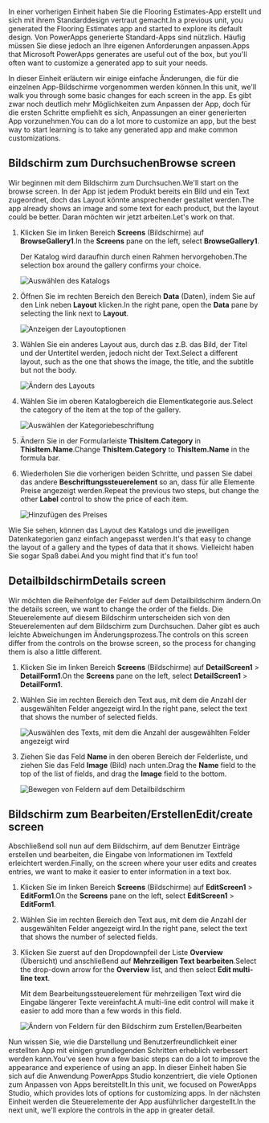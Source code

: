 <span data-ttu-id="3228c-101">In einer vorherigen Einheit haben Sie die Flooring Estimates-App erstellt und sich mit ihrem Standarddesign vertraut gemacht.</span><span class="sxs-lookup"><span data-stu-id="3228c-101">In a previous unit, you generated the Flooring Estimates app and started to explore its default design.</span></span> <span data-ttu-id="3228c-102">Von PowerApps generierte Standard-Apps sind nützlich. Häufig müssen Sie diese jedoch an Ihre eigenen Anforderungen anpassen.</span><span class="sxs-lookup"><span data-stu-id="3228c-102">Apps that Microsoft PowerApps generates are useful out of the box, but you'll often want to customize a generated app to suit your needs.</span></span>

<span data-ttu-id="3228c-103">In dieser Einheit erläutern wir einige einfache Änderungen, die für die einzelnen App-Bildschirme vorgenommen werden können.</span><span class="sxs-lookup"><span data-stu-id="3228c-103">In this unit, we'll walk you through some basic changes for each screen in the app.</span></span> <span data-ttu-id="3228c-104">Es gibt zwar noch deutlich mehr Möglichkeiten zum Anpassen der App, doch für die ersten Schritte empfiehlt es sich, Anpassungen an einer generierten App vorzunehmen.</span><span class="sxs-lookup"><span data-stu-id="3228c-104">You can do a lot more to customize an app, but the best way to start learning is to take any generated app and make common customizations.</span></span>

## <a name="browse-screen"></a><span data-ttu-id="3228c-105">Bildschirm zum Durchsuchen</span><span class="sxs-lookup"><span data-stu-id="3228c-105">Browse screen</span></span>
<span data-ttu-id="3228c-106">Wir beginnen mit dem Bildschirm zum Durchsuchen.</span><span class="sxs-lookup"><span data-stu-id="3228c-106">We'll start on the browse screen.</span></span> <span data-ttu-id="3228c-107">In der App ist jedem Produkt bereits ein Bild und ein Text zugeordnet, doch das Layout könnte ansprechender gestaltet werden.</span><span class="sxs-lookup"><span data-stu-id="3228c-107">The app already shows an image and some text for each product, but the layout could be better.</span></span> <span data-ttu-id="3228c-108">Daran möchten wir jetzt arbeiten.</span><span class="sxs-lookup"><span data-stu-id="3228c-108">Let's work on that.</span></span>

1. <span data-ttu-id="3228c-109">Klicken Sie im linken Bereich **Screens** (Bildschirme) auf **BrowseGallery1**.</span><span class="sxs-lookup"><span data-stu-id="3228c-109">In the **Screens** pane on the left, select **BrowseGallery1**.</span></span>

    <span data-ttu-id="3228c-110">Der Katalog wird daraufhin durch einen Rahmen hervorgehoben.</span><span class="sxs-lookup"><span data-stu-id="3228c-110">The selection box around the gallery confirms your choice.</span></span>

    ![Auswählen des Katalogs](../media/select-gallery.png)

1. <span data-ttu-id="3228c-112">Öffnen Sie im rechten Bereich den Bereich **Data** (Daten), indem Sie auf den Link neben **Layout** klicken.</span><span class="sxs-lookup"><span data-stu-id="3228c-112">In the right pane, open the **Data** pane by selecting the link next to **Layout**.</span></span>

    ![Anzeigen der Layoutoptionen](../media/powerapps-layout.png)

1. <span data-ttu-id="3228c-114">Wählen Sie ein anderes Layout aus, durch das z.B. das Bild, der Titel und der Untertitel werden, jedoch nicht der Text.</span><span class="sxs-lookup"><span data-stu-id="3228c-114">Select a different layout, such as the one that shows the image, the title, and the subtitle but not the body.</span></span>

    ![Ändern des Layouts](../media/change-layout.png)

1. <span data-ttu-id="3228c-116">Wählen Sie im oberen Katalogbereich die Elementkategorie aus.</span><span class="sxs-lookup"><span data-stu-id="3228c-116">Select the category of the item at the top of the gallery.</span></span>

    ![Auswählen der Kategoriebeschriftung](../media/select-category.png)

1. <span data-ttu-id="3228c-118">Ändern Sie in der Formularleiste **ThisItem.Category** in **ThisItem.Name**.</span><span class="sxs-lookup"><span data-stu-id="3228c-118">Change **ThisItem.Category** to **ThisItem.Name** in the formula bar.</span></span>

1. <span data-ttu-id="3228c-119">Wiederholen Sie die vorherigen beiden Schritte, und passen Sie dabei das andere **Beschriftungssteuerelement** so an, dass für alle Elemente Preise angezeigt werden.</span><span class="sxs-lookup"><span data-stu-id="3228c-119">Repeat the previous two steps, but change the other **Label** control to show the price of each item.</span></span>

    ![Hinzufügen des Preises](../media/add-price.png)

<span data-ttu-id="3228c-121">Wie Sie sehen, können das Layout des Katalogs und die jeweiligen Datenkategorien ganz einfach angepasst werden.</span><span class="sxs-lookup"><span data-stu-id="3228c-121">It's that easy to change the layout of a gallery and the types of data that it shows.</span></span> <span data-ttu-id="3228c-122">Vielleicht haben Sie sogar Spaß dabei.</span><span class="sxs-lookup"><span data-stu-id="3228c-122">And you might find that it's fun too!</span></span>

## <a name="details-screen"></a><span data-ttu-id="3228c-123">Detailbildschirm</span><span class="sxs-lookup"><span data-stu-id="3228c-123">Details screen</span></span>

<span data-ttu-id="3228c-124">Wir möchten die Reihenfolge der Felder auf dem Detailbildschirm ändern.</span><span class="sxs-lookup"><span data-stu-id="3228c-124">On the details screen, we want to change the order of the fields.</span></span> <span data-ttu-id="3228c-125">Die Steuerelemente auf diesem Bildschirm unterscheiden sich von den Steuerelementen auf dem Bildschirm zum Durchsuchen. Daher gibt es auch leichte Abweichungen im Änderungsprozess.</span><span class="sxs-lookup"><span data-stu-id="3228c-125">The controls on this screen differ from the controls on the browse screen, so the process for changing them is also a little different.</span></span>

1. <span data-ttu-id="3228c-126">Klicken Sie im linken Bereich **Screens** (Bildschirme) auf **DetailScreen1** > **DetailForm1**.</span><span class="sxs-lookup"><span data-stu-id="3228c-126">On the **Screens** pane on the left, select **DetailScreen1** > **DetailForm1**.</span></span>

1. <span data-ttu-id="3228c-127">Wählen Sie im rechten Bereich den Text aus, mit dem die Anzahl der ausgewählten Felder angezeigt wird.</span><span class="sxs-lookup"><span data-stu-id="3228c-127">In the right pane, select the text that shows the number of selected fields.</span></span>

    ![Auswählen des Texts, mit dem die Anzahl der ausgewählten Felder angezeigt wird](../media/powerapps-edit-fields.png)

1. <span data-ttu-id="3228c-129">Ziehen Sie das Feld **Name** in den oberen Bereich der Felderliste, und ziehen Sie das Feld **Image** (Bild) nach unten.</span><span class="sxs-lookup"><span data-stu-id="3228c-129">Drag the **Name** field to the top of the list of fields, and drag the **Image** field to the bottom.</span></span>

    ![Bewegen von Feldern auf dem Detailbildschirm](../media/powerapps-move-fields.png)

## <a name="editcreate-screen"></a><span data-ttu-id="3228c-131">Bildschirm zum Bearbeiten/Erstellen</span><span class="sxs-lookup"><span data-stu-id="3228c-131">Edit/create screen</span></span>

<span data-ttu-id="3228c-132">Abschließend soll nun auf dem Bildschirm, auf dem Benutzer Einträge erstellen und bearbeiten, die Eingabe von Informationen im Textfeld erleichtert werden.</span><span class="sxs-lookup"><span data-stu-id="3228c-132">Finally, on the screen where your user edits and creates entries, we want to make it easier to enter information in a text box.</span></span>

1. <span data-ttu-id="3228c-133">Klicken Sie im linken Bereich **Screens** (Bildschirme) auf **EditScreen1** > **EditForm1**.</span><span class="sxs-lookup"><span data-stu-id="3228c-133">On the **Screens** pane on the left, select **EditScreen1** > **EditForm1**.</span></span>

1. <span data-ttu-id="3228c-134">Wählen Sie im rechten Bereich den Text aus, mit dem die Anzahl der ausgewählten Felder angezeigt wird.</span><span class="sxs-lookup"><span data-stu-id="3228c-134">In the right pane, select the text that shows the number of selected fields.</span></span>

1. <span data-ttu-id="3228c-135">Klicken Sie zuerst auf den Dropdownpfeil der Liste **Overview** (Übersicht) und anschließend auf **Mehrzeiligen Text bearbeiten**.</span><span class="sxs-lookup"><span data-stu-id="3228c-135">Select the drop-down arrow for the **Overview** list, and then select **Edit multi-line text**.</span></span>

    <span data-ttu-id="3228c-136">Mit dem Bearbeitungssteuerelement für mehrzeiligen Text wird die Eingabe längerer Texte vereinfacht.</span><span class="sxs-lookup"><span data-stu-id="3228c-136">A multi-line edit control will make it easier to add more than a few words in this field.</span></span>

    ![Ändern von Feldern für den Bildschirm zum Erstellen/Bearbeiten](../media/powerapps-change-editscreen.png)

<span data-ttu-id="3228c-138">Nun wissen Sie, wie die Darstellung und Benutzerfreundlichkeit einer erstellten App mit einigen grundlegenden Schritten erheblich verbessert werden kann.</span><span class="sxs-lookup"><span data-stu-id="3228c-138">You've seen how a few basic steps can do a lot to improve the appearance and experience of using an app.</span></span> <span data-ttu-id="3228c-139">In dieser Einheit haben Sie sich auf die Anwendung PowerApps Studio konzentriert, die viele Optionen zum Anpassen von Apps bereitstellt.</span><span class="sxs-lookup"><span data-stu-id="3228c-139">In this unit, we focused on PowerApps Studio, which provides lots of options for customizing apps.</span></span> <span data-ttu-id="3228c-140">In der nächsten Einheit werden die Steuerelemente der App ausführlicher dargestellt.</span><span class="sxs-lookup"><span data-stu-id="3228c-140">In the next unit, we'll explore the controls in the app in greater detail.</span></span>